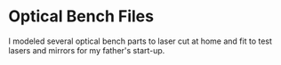 # Optical Bench Files
I modeled several optical bench parts to laser cut at home and fit to test lasers and mirrors for my father's start-up.
